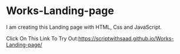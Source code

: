 # Works-Landing-page
I am creating this Landing page with HTML, Css and JavaScript.

Click On This Link To Try Out:https://scriptwithsaad.github.io/Works-Landing-page/
